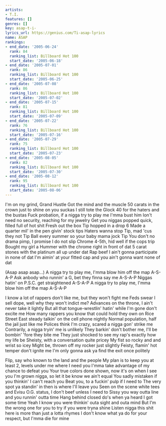 ```yaml
---
artists:
- T.I.
features: []
genres: []
key: asap-t-i-
lyrics_url: https://genius.com/Ti-asap-lyrics
name: ASAP
rankings:
- end_date: '2005-06-24'
  rank: 84
  ranking_list: Billboard Hot 100
  start_date: '2005-06-18'
- end_date: '2005-07-01'
  rank: 86
  ranking_list: Billboard Hot 100
  start_date: '2005-06-25'
- end_date: '2005-07-08'
  rank: 86
  ranking_list: Billboard Hot 100
  start_date: '2005-07-02'
- end_date: '2005-07-15'
  rank: 81
  ranking_list: Billboard Hot 100
  start_date: '2005-07-09'
- end_date: '2005-07-22'
  rank: 76
  ranking_list: Billboard Hot 100
  start_date: '2005-07-16'
- end_date: '2005-07-29'
  rank: 75
  ranking_list: Billboard Hot 100
  start_date: '2005-07-23'
- end_date: '2005-08-05'
  rank: 82
  ranking_list: Billboard Hot 100
  start_date: '2005-07-30'
- end_date: '2005-08-12'
  rank: 95
  ranking_list: Billboard Hot 100
  start_date: '2005-08-06'
---
```

I'm on my grind, Grand Hustle
Got the mind and the muscle
50 carats in the crown just to shine on you suckas
I still tote the Glock 40 for the haters and the bustas
Fuck probation, if a nigga try to play me I'mma bust him
Ion't need no security, reaching for my jewelry
Get you niggas popped quick, filled full of hot shit
Fresh out the box Tip hopped in a drop 6
Made a quarter mil' in the pen givin' stock tips
Haters wanna stop Tip, mad 'cus they not Tip
Ball every summer so your baby mama jock Tip
You don't no drama pimp, I promise I do not slip
Chrome 4-5th, hid well if the cops trip
Bought my girl a Hummer with the chrome right in front of dat
5 carat stones with the platinum all up under dat
Rap beef I ain't gonna participate in none of dat
I'm aimin' at your fitted cap and you ain't gonna want none of dat


(Asap asap asap...)
A nigga try to play me, I'mma blow him off the map A-S-A-P
Ask anbody who runnin' a G, bet they finna say me A-S-A-P
Niggas hatin' on P.S.C. get straightened A-S-A-P
A nigga try to play me, I'mma blow him off the map A-S-A-P


I know a lot of rappers don't like me, but they won't fight me
Feds swear I sell dope, well why they won't indict me?
Advances on the throne, I ain't never take it lightly
But all that tongue-wrestlin' hatin' while I'm gone don't excite me
How many rappers you know that could hold they own on Rice Street
East steady talkin' on the cell phone nightly
Normal population, half the jail just like me
Polices think I'm crazy, scared a nigga gon' strike me
Contrarily, a nigga tryin' me is unlikely
They barkin' don't bother me, I'll be bombin' 'fore they bite me
They just shocked to see my rap's exactly how my life be
Sheisty, with a conversation quite pricey
My fist so rocky and and wrist so icey
Might be, thrown off my rocker just slightly
Feisty, flamin' hot temper don't ignite me
I'm only gonna ask ya find the exit once politely

Flip, say who known to the land and the people
My plan is to keep you at least 2, levels under me where I need you
I'mma take advantage of my chance to defeat you
Your true colors done shown, now it's on when I see you
I'm grown nigga, so let it be know we ain't equal
You sadly mistaken if you thinkin' I can't reach you
Beat you, to a fuckin' pulp if I need to
The very spot ya standin' in then is where I'll leave you
Seen on the scene white tees and Evisu
O.G. status, I don't beef unless I need to
Sissy you way outta line and you runnin' outta time
Hang behind closed do's when ya heard I got some time
Yeah I know you were thinkin' outa sight and outa mind
But I'm the wrong one for you to try if you were tryna shine
Listen nigga this shit here is more than just a lotta rhymes
I don't know what ya do for your respect, but I'mma die for mine
